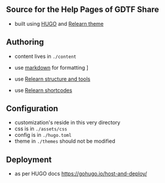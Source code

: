 ## Source for the Help Pages of GDTF Share

- built using [HUGO](https://gohugo.io/) and [Relearn theme](https://mcshelby.github.io/hugo-theme-relearn/index.html)

## Authoring

- content lives in `./content`

- use [markdown](https://mcshelby.github.io/hugo-theme-relearn/authoring/markdown/index.html) for formatting
]
- use [Relearn structure and tools](https://mcshelby.github.io/hugo-theme-relearn/authoring/index.html)

- use [Relearn shortcodes](https://mcshelby.github.io/hugo-theme-relearn/shortcodes/index.html)

## Configuration

- customization's reside in this very directory
- css is in `./assets/css`
- config is in `./hugo.toml`
- theme in `./themes` should not be modified

## Deployment

- as per HUGO docs https://gohugo.io/host-and-deploy/
